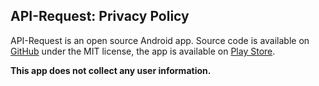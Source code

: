 ## API-Request: Privacy Policy

API-Request is an open source Android app. Source code is available on [GitHub](https://github.com/tminet/API-Request) under the MIT license,
the app is available on [Play Store](https://play.google.com/store/apps/details?id=tmidev.apirequest).

<b>This app does not collect any user information.</b>
